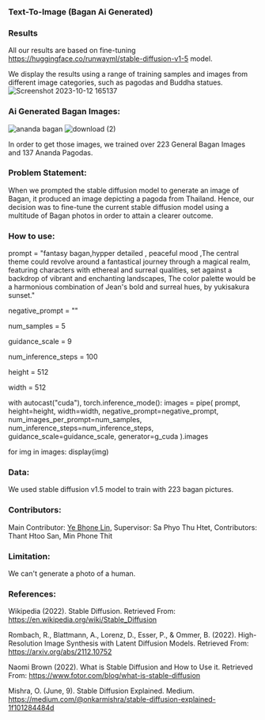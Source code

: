 ### Text-To-Image (Bagan Ai Generated)
### Results
  All our results are based on fine-tuning https://huggingface.co/runwayml/stable-diffusion-v1-5 model.

  We display the results using a range of training samples and images from different image categories, such as pagodas and Buddha statues.
  ![Screenshot 2023-10-12 165137](https://github.com/simbolo-ai/Text-to-Image/assets/106800189/fa92aaf2-0346-4563-8d59-17c73440638e)
### Ai Generated Bagan Images:
![ananda bagan](https://github.com/simbolo-ai/Text-to-Image/assets/106800189/6965b965-73ec-436e-9210-5da550b1fe5b) ![download (2)](https://github.com/simbolo-ai/Text-to-Image/assets/106800189/b1b9af8e-5346-4b52-aa64-2f5839efa9c4)

In order to get those images, we trained over 223 General Bagan Images and 137 Ananda Pagodas.

### Problem Statement:
When we prompted the stable diffusion model to generate an image of Bagan, it produced an image depicting a pagoda from Thailand. Hence, our decision was to fine-tune the current stable diffusion model using a multitude of Bagan photos in order to attain a clearer outcome.

### How to use:
prompt = "fantasy bagan,hypper detailed , peaceful mood ,The central theme could revolve around a fantastical journey through a magical realm, featuring characters with ethereal and surreal qualities, set against a backdrop of vibrant and enchanting landscapes, The color palette would be a harmonious combination of  Jean's bold and surreal hues, by yukisakura  sunset."

negative_prompt = ""

num_samples = 5 

guidance_scale = 9

num_inference_steps = 100 

height = 512

width = 512 

with autocast("cuda"), torch.inference_mode():
    images = pipe(
        prompt,
        height=height,
        width=width,
        negative_prompt=negative_prompt,
        num_images_per_prompt=num_samples,
        num_inference_steps=num_inference_steps,
        guidance_scale=guidance_scale,
        generator=g_cuda
    ).images

for img in images:
    display(img)

### Data:
We used stable diffusion v1.5 model to train with 223 bagan pictures.

### Contributors:
Main Contributor: [Ye Bhone Lin](https://github.com/Ye-Bhone-Lin), Supervisor: Sa Phyo Thu Htet, Contributors: Thant Htoo San, Min Phone Thit

### Limitation:
We can't generate a photo of a human.

### References:
Wikipedia (2022). Stable Diffusion. Retrieved From: https://en.wikipedia.org/wiki/Stable_Diffusion

Rombach, R., Blattmann, A., Lorenz, D., Esser, P., & Ommer, B. (2022). High-Resolution Image Synthesis with Latent Diffusion Models. Retrieved From: https://arxiv.org/abs/2112.10752

Naomi Brown (2022). What is Stable Diffusion and How to Use it. Retrieved From: https://www.fotor.com/blog/what-is-stable-diffusion

Mishra, O. (June, 9). Stable Diffusion Explained. Medium. https://medium.com/@onkarmishra/stable-diffusion-explained-1f101284484d

